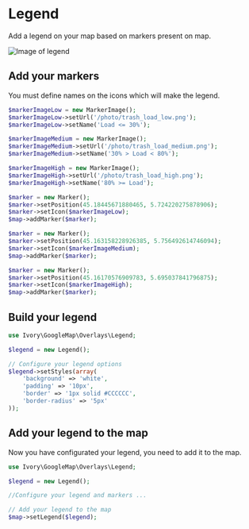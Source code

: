 # Legend

Add a legend on your map based on markers present on map.

![Image of legend](http://i.imgur.com/L6xu56f.png)

## Add your markers

You must define names on the icons which will make the legend.

```php
$markerImageLow = new MarkerImage();
$markerImageLow->setUrl('/photo/trash_load_low.png');
$markerImageLow->setName('Load <= 30%');

$markerImageMedium = new MarkerImage();
$markerImageMedium->setUrl('/photo/trash_load_medium.png');
$markerImageMedium->setName('30% > Load < 80%');

$markerImageHigh = new MarkerImage();
$markerImageHigh->setUrl('/photo/trash_load_high.png');
$markerImageHigh->setName('80% >= Load');

$marker = new Marker();
$marker->setPosition(45.18445671880465, 5.724220275878906);
$marker->setIcon($markerImageLow);
$map->addMarker($marker);

$marker = new Marker();
$marker->setPosition(45.163158228926385, 5.756492614746094);
$marker->setIcon($markerImageMedium);
$map->addMarker($marker);

$marker = new Marker();
$marker->setPosition(45.16170576909783, 5.695037841796875);
$marker->setIcon($markerImageHigh);
$map->addMarker($marker);
```

## Build your legend

``` php
use Ivory\GoogleMap\Overlays\Legend;

$legend = new Legend();

// Configure your legend options
$legend->setStyles(array(
    'background' => 'white',
    'padding' => '10px',
    'border' => '1px solid #CCCCCC',
    'border-radius' => '5px'
));

```

## Add your legend to the map

Now you have configurated your legend, you need to add it to the map.

``` php
use Ivory\GoogleMap\Overlays\Legend;

$legend = new Legend();

//Configure your legend and markers ...

// Add your legend to the map
$map->setLegend($legend);
```
